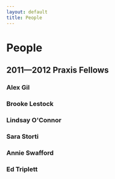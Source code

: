 ```yaml
---
layout: default 
title: People
---
```


# People

## 2011—2012 Praxis Fellows

### Alex Gil
### Brooke Lestock
### Lindsay O'Connor
### Sara Storti
### Annie Swafford
### Ed Triplett
